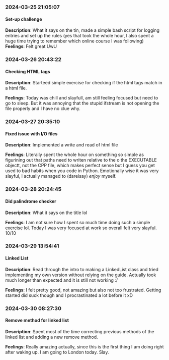 
### 2024-03-25 21:05:07
#### Set-up challenge
**Description**: What it says on the tin, made a simple bash script for logging entries and set up the rules (yes that took the whole hour, I also spent a huge time trying to remember which online course I was following)
**Feelings**: Felt great UwU


### 2024-03-26 20:43:22
#### Checking HTML tags
**Description**: Starteed simple exercise for checking if the html tags match in a html file.

**Feelings**: Today was chill and slayfull, am still feeling focused but need to go to sleep. But it was annoying that the stupid ifstream is not opening the file properly and I have no clue why.


### 2024-03-27 20:35:10
#### Fixed issue with I/O files
**Description**: Implemented a write and read of html file

**Feelings**: Literally spent the whole hour on something so simple as figurining out that paths need to writen relative to the o the EXECUTABLE objectt, not the CPP file, which makes perfect sense but I guess you get used to bad habits when you code in Python. Emotionally wise it was very slayful, I actually managed to (dareisay) *enjoy* myself.


### 2024-03-28 20:24:45
#### Did palindrome checker
**Description**: What it says on the title lol

**Feelings**: I am not sure how I spent so much time doing such a simple exercise lol. Today I was very focused at work so overall felt very slayful. 10/10


### 2024-03-29 13:54:41
#### Linked List
**Description**: Read through the intro to making a LinkedList class and tried implementing my own version without relying on the guide. Actually took much longer than expected and it is still not working :/

**Feelings**: I felt pretty good, not amazing but also not too frustrated. Getting started did suck though and I procrastinated a lot before it xD


### 2024-03-30 08:27:30
#### Remove method for linked list
**Description**: Spent most of the time correcting previous methods of the linked list and adding a new remove method.

**Feelings**: Really amazing actually, since this is the first thing I am doing right after waking up. I am going to London today. Slay.

